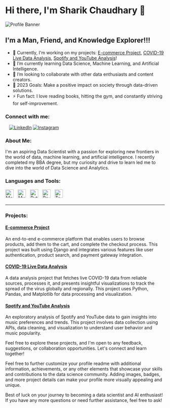 # Hi there, I'm Sharik Chaudhary 👋 

![Profile Banner](./img/profile-banner.png)

## I'm a Man, Friend, and Knowledge Explorer!!!

- 🔭 Currently, I'm working on my projects: [E-commerce Project](https://github.com/sharik756/e-commerce-project), [COVID-19 Live Data Analysis](https://github.com/sharik756/covid-19-data-analysis), [Spotify and YouTube Analysis](https://github.com/sharik756/spotify-youtube-analysis)!
- 🌱 I’m currently learning Data Science, Machine Learning, and Artificial Intelligence.
- 👯 I’m looking to collaborate with other data enthusiasts and content creators.
- 🥅 2023 Goals: Make a positive impact on society through data-driven solutions.
- ⚡ Fun fact: I love reading books, hitting the gym, and constantly striving for self-improvement.

### Connect with me:
&nbsp;&nbsp;
[![LinkedIn](./img/linkedin.svg)](https://linkedin.com/in/sharik-chaudhary-8b2a75269)
[![Instagram](./img/instagram.svg)](https://instagram.com/sharik_rana20?igshid=MzRlODBiNWFlZA==)

### About Me:
I'm an aspiring Data Scientist with a passion for exploring new frontiers in the world of data, machine learning, and artificial intelligence. I recently completed my BBA degree, but my curiosity and drive to learn led me to dive into the world of Data Science and Analytics.

### Languages and Tools:
<img align="left" alt="MongoDB" width="26px" src="https://cdn.jsdelivr.net/gh/devicons/devicon/icons/mongodb/mongodb-original.svg" style="padding-right:10px;" />
<img align="left" alt="MySQL" width="26px" src="https://cdn.jsdelivr.net/gh/devicons/devicon/icons/mysql/mysql-original.svg" style="padding-right:10px;" />
<img align="left" alt="Python" width="26px" src="https://cdn.jsdelivr.net/gh/devicons/devicon/icons/python/python-original.svg" style="padding-right:10px;" />
<img align="left" alt="Pandas" width="26px" src="https://cdn.jsdelivr.net/gh/devicons/devicon/icons/pandas/pandas-original.svg" style="padding-right:10px;" />
<img align="left" alt="TensorFlow" width="26px" src="https://cdn.jsdelivr.net/gh/devicons/devicon/icons/tensorflow/tensorflow-original.svg" style="padding-right:10px;" />

<br />
<br />

---

### Projects:

#### [E-commerce Project](https://github.com/sharik756/e-commerce-project)
An end-to-end e-commerce platform that enables users to browse products, add them to the cart, and complete the checkout process. This project was built using Django and integrates various features like user authentication, product search, and payment gateway integration.

#### [COVID-19 Live Data Analysis](https://github.com/sharik756/covid-19-data-analysis)
A data analysis project that fetches live COVID-19 data from reliable sources, processes it, and presents insightful visualizations to track the spread of the virus globally and regionally. This project uses Python, Pandas, and Matplotlib for data processing and visualization.

#### [Spotify and YouTube Analysis](https://github.com/sharik756/spotify-youtube-analysis)
An exploratory analysis of Spotify and YouTube data to gain insights into music preferences and trends. This project involves data collection using APIs, data cleaning, and visualization to understand user behavior and music popularity.

Feel free to explore these projects, and I'm open to any feedback, suggestions, or collaboration opportunities. Let's connect and learn together!

Feel free to further customize your profile readme with additional information, achievements, or any other elements that showcase your skills and contributions to the data science community. Adding images, badges, and more project details can make your profile more visually appealing and unique.

Best of luck on your journey to becoming a data scientist and AI enthusiast! If you have any more questions or need further assistance, feel free to ask!


